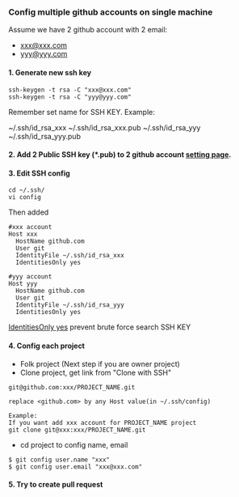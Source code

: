 ### Config multiple github accounts on single machine
Assume we have 2 github account with 2 email:
  - xxx@xxx.com
  - yyy@yyy.com

#### 1. Generate new ssh key
```
ssh-keygen -t rsa -C "xxx@xxx.com"
ssh-keygen -t rsa -C "yyy@yyy.com"
```

Remember set name for SSH KEY. Example:

~/.ssh/id_rsa_xxx
~/.ssh/id_rsa_xxx.pub
~/.ssh/id_rsa_yyy
~/.ssh/id_rsa_yyy.pub

#### 2. Add 2 Public SSH key (*.pub) to 2 github account [setting page](https://github.com/settings/keys).

#### 3. Edit SSH config

```
cd ~/.ssh/
vi config
```

Then added

```
#xxx account
Host xxx
  HostName github.com
  User git
  IdentityFile ~/.ssh/id_rsa_xxx
  IdentitiesOnly yes 

#yyy account
Host yyy
  HostName github.com
  User git
  IdentityFile ~/.ssh/id_rsa_yyy
  IdentitiesOnly yes
```
[IdentitiesOnly yes](https://serverfault.com/questions/450796/how-could-i-stop-ssh-offering-a-wrong-key/450807#450807) prevent brute force search SSH KEY 


#### 4. Config each project
- Folk project (Next step if you are owner project)
- Clone project, get link from "Clone with SSH"

```
git@github.com:xxx/PROJECT_NAME.git

replace <github.com> by any Host value(in ~/.ssh/config)

Example:
If you want add xxx account for PROJECT_NAME project
git clone git@xxx:xxx/PROJECT_NAME.git
```

- cd project to config name, email
```
$ git config user.name "xxx"
$ git config user.email "xxx@xxx.com" 
```

#### 5. Try to create pull request

